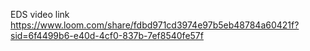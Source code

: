 EDS video link
https://www.loom.com/share/fdbd971cd3974e97b5eb48784a60421f?sid=6f4499b6-e40d-4cf0-837b-7ef8540fe57f
